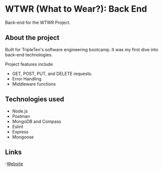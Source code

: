 # WTWR (What to Wear?): Back End
Back-end for the WTWR Project.

## About the project
Built for TripleTen's software engineering bootcamp. It was my first dive into back-end technologies.

Project features include
- GET, POST, PUT, and DELETE requests.
- Error Handling
- Middleware functions

## Technologies used
- Node.js
- Postman
- MongoDB and Compass
- Eslint
- Express
- Mongoose


## Links

-[Website](wtwr.jundy.org)